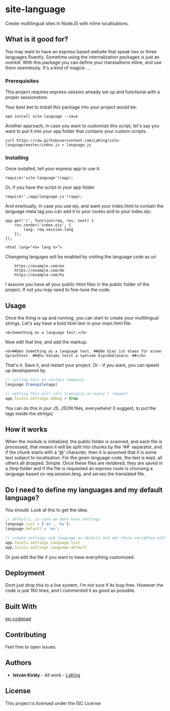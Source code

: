 # site-language
Create multilingual sites in NodeJS with inline localisations.

## What is it good for?

You may want to have an express based website that speak two or three languages fluently. Sometime using the internalization packages is just an overkill.
With this package you can define your transtaltions inline, and use them seemlessly. It's a kind of magick. ...

### Prerequisites

This project requires express-session already set up and functional with a proper sessionstore.

Your best bet to install this package into your project would be:

```
npm install site-language --save
```
Another approach, in case you want to customize this script, let's say you want to put it into your app folder that contains your custom scripts.

```
curl https://raw.githubusercontent.com/LaKing/site-language/master/index.js > language.js

```

### Installing

Once installed, tell your express app to use it.

```
require('site-language')(app);
```


Or, if you have the script in your app folder
```
require('./app/language.js')(app);
```


And eventually, in case you use ejs, and want your index.html to contain the language meta tag you can add it to your routes and to your index.ejs:

```
app.get('/', function(req, res, next) {
    res.render('index.ejs', {
        lang: req.session.lang
    });
});

<html lang="<%= lang %>">

```

Changeing languges will be enabled by visiting the language code as uri
```
    https://example.com/en
    https://example.com/de
    https://example.com/hu

```

I assume you have all your public-html files in the public folder of the project. If not you may need to fine-tune the code.


## Usage

Once the thing is up and running, you can start to create your multilingual strings.
Let's say have a bold html text in your main.html file:

```
<b>Something as a language test.</b>

```
Now edit that line, and add the markup.

```
<b>##@en Something as a language test. ##@de Dies ist etwas für einen Sprachtest. ##@hu Valami teszt a nyelvek kipróbálására. ##</b>

```
That's it. Save it, and restart your project.
Or - if you want, you can speed up developemnt by
```javascript
// calling this on certain requests
language.transpile(app)

// setting this will call transpile on every / request
app.locals.settings.debug = true
```
You can do this in jour JS, JSON files, everywhere! (I suggest, to put the tags inside the strings) 

## How it works

When the module is initialized, the public folder is scanned, and each file is processed, that means it will be split into chunks by the '##' separator, and if the chunk starts with a '@' character, then it is assumed that it is some text subject to localisation.
For the given language code, the text is kept, all others all dropped. Simple. Once these files are rendered, they are saved in a /tmp folder and if the file is requested an express route is choosing a language based on req.session.lang, and serves the translated file.

## Do I need to define my languages and my default language?

You should. Look at this to get the idea:

```javascript
// defaults, in case we dont have settings
language.list = ['en', 'hu'];
language.default = 'en';

// create settings and language as objects and set these variables with some custom
app.locals.settings.language.list
app.locals.settings.language.default

```
Or just edit the file if you want to have everything customized.

## Deployment

Dont just drop this to a live system, I'm not sure if its bug-free. However the code is just 160 lines, and I commented it as good as possible.

## Built With

[ep-codepad](http://codepad.etherpad.org/)

## Contributing

Feel free to open issues.

## Authors

* **István Király** - *All work* - [LaKing](https://github.com/LaKing)

## License

This project is licensed under the ISC License
